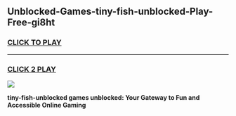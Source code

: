 
## Unblocked-Games-tiny-fish-unblocked-Play-Free-gi8ht
<h3>
<a href="https://premium76.site?title=tiny-fish-unblocked&ref=12A">CLICK TO PLAY</a></h3>
<hr>

<h3>
<a href="https://premium76.site?title=tiny-fish-unblocked&ref=12A">CLICK 2 PLAY</a>
  
</h3>

<a href="https://premium76.site?title=tiny-fish-unblocked&ref=12A"><img src="https://clearcache.store/games.png"></a>


**tiny-fish-unblocked games unblocked: Your Gateway to Fun and Accessible Online Gaming**
